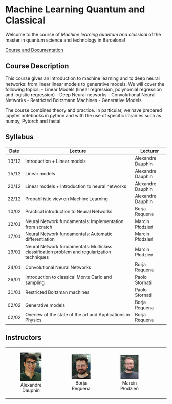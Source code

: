Machine Learning Quantum and Classical
================

<!-- WARNING: THIS FILE WAS AUTOGENERATED! DO NOT EDIT! -->

Welcome to the course of *Machine learning quantum and classical* of the
master in quantum science and technology in Barcelona!

<i class="bi bi-journals"></i> [Course and
Documentation](https://borjarequena.github.io/Neural-Network-Course/)

## Course Description

This course gives an introduction to machine learning and to deep neural
networks: from linear linear models to generative models. We will cover
the following topics: - Linear Models (linear regression, polynomial
regression and logistic regression) - Deep Neural networks -
Convolutional Neural Networks - Restricted Boltzmann Machines -
Generative Models

The course combines theory and practice. In particular, we have prepared
jupyter notebooks in python and with the use of specific librairies such
as numpy, Pytorch and fastai.

## Syllabus

| Date  | Lecture                                                                                      | Lecturer          |
|-------|----------------------------------------------------------------------------------------------|-------------------|
| 13/12 | Introduction + Linear models                                                                 | Alexandre Dauphin |
| 15/12 | Linear models                                                                                | Alexandre Dauphin |
| 20/12 | Linear models + Introduction to neural networks                                              | Alexandre Dauphin |
| 22/12 | Probabilistic view on Machine Learning                                                       | Alexandre Dauphin |
| 10/02 | Practical introduction to Neural Networks                                                    | Borja Requena     |
| 12/01 | Neural Network fundamentals: Implementation from scratch                                     | Marcin Płodzień   |
| 17/01 | Neural Network fundamentals: Automatic differentiation                                       | Marcin Płodzień   |
| 19/01 | Neural Network fundamentals: Multiclass classification problem and regularization techniques | Marcin Płodzień   |
| 24/01 | Convolutional Neural Networks                                                                | Borja Requena     |
| 26/01 | Introduction to classical Monte Carlo and sampling                                           | Paolo Stornati    |
| 31/01 | Restricted Boltzman machines                                                                 | Paolo Stornati    |
| 02/02 | Generative models                                                                            | Borja Requena     |
| 02/02 | Overiew of the state of the art and Applications in Physics                                  | Borja Requena     |

## Instructors

<div>

<table>
<colgroup>
<col style="width: 25%" />
<col style="width: 25%" />
<col style="width: 25%" />
<col style="width: 25%" />
</colgroup>
<tbody>
<tr class="odd">
<td style="text-align: center;"><div width="25.0%"
data-layout-align="center">
<figure>
<img src="./figures/alex.png" data-fig.extended="false"
alt="Alexandre Dauphin" />
<figcaption aria-hidden="true">Alexandre Dauphin</figcaption>
</figure>
</div></td>
<td style="text-align: center;"><div width="25.0%"
data-layout-align="center">
<figure>
<img src="./figures/borja.png" data-fig.extended="false"
alt="Borja Requena" />
<figcaption aria-hidden="true">Borja Requena</figcaption>
</figure>
</div></td>
<td style="text-align: center;"><div width="25.0%"
data-layout-align="center">
<figure>
<img src="./figures/marcin.png" data-fig.extended="false"
alt="Marcin Płodzień" />
<figcaption aria-hidden="true">Marcin Płodzień</figcaption>
</figure>
</div></td>
<td style="text-align: center;"><div width="25.0%"
data-layout-align="center">
<figure>
<img src="./figures/paolo.png" data-fig.extended="false"
alt="Paolo Stornati" />
<figcaption aria-hidden="true">Paolo Stornati</figcaption>
</figure>
</div></td>
</tr>
</tbody>
</table>

</div>
